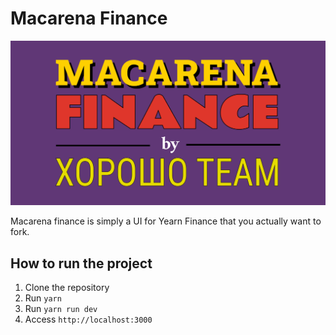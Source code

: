 # Macarena Finance
![](./public/og.png)

Macarena finance is simply a UI for Yearn Finance that you actually want to fork.

## How to run the project  
1. Clone the repository  
2. Run `yarn`  
3. Run `yarn run dev`  
4. Access `http://localhost:3000`  
